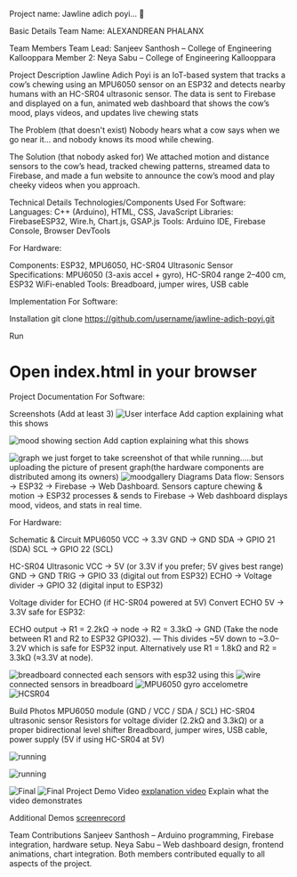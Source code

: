 Project name: Jawline adich poyi... 🎯

Basic Details
Team Name: ALEXANDREAN PHALANX

Team Members
Team Lead: Sanjeev Santhosh – College of Engineering Kallooppara
Member 2: Neya Sabu – College of Engineering Kallooppara

Project Description
Jawline Adich Poyi is an IoT-based system that tracks a cow’s chewing using an MPU6050 sensor on an ESP32 and detects nearby humans with an HC-SR04 ultrasonic sensor. The data is sent to Firebase and displayed on a fun, animated web dashboard that shows the cow’s mood, plays videos, and updates live chewing stats

The Problem (that doesn't exist)
Nobody hears what a cow says when we go near it… and nobody knows its mood while chewing.

The Solution (that nobody asked for)
We attached motion and distance sensors to the cow’s head, tracked chewing patterns, streamed data to Firebase, and made a fun website to announce the cow’s mood and play cheeky videos when you approach.

Technical Details
Technologies/Components Used
For Software:
Languages: C++ (Arduino), HTML, CSS, JavaScript
Libraries: FirebaseESP32, Wire.h, Chart.js, GSAP.js
Tools: Arduino IDE, Firebase Console, Browser DevTools

For Hardware:

Components: ESP32, MPU6050, HC-SR04 Ultrasonic Sensor
Specifications: MPU6050 (3-axis accel + gyro), HC-SR04 range 2–400 cm, ESP32 WiFi-enabled
Tools: Breadboard, jumper wires, USB cable

Implementation
For Software:

Installation
git clone https://github.com/username/jawline-adich-poyi.git


Run
# Open index.html in your browser

Project Documentation
For Software:

Screenshots (Add at least 3)
![User interface](pics/front.png) Add caption explaining what this shows

![mood showing section](pics/moodface.png) Add caption explaining what this shows

![graph](pics/graphsection.png) we just forget to take screenshot of that while running.....but uploading the picture of present graph(the hardware components are distributed among its owners)
![moodgallery](pics/moodgallery.png)
Diagrams
Data flow: Sensors → ESP32 → Firebase → Web Dashboard.
Sensors capture chewing & motion → ESP32 processes & sends to Firebase → Web dashboard displays mood, videos, and stats in real time.

For Hardware:

Schematic & Circuit
MPU6050
VCC → 3.3V
GND → GND
SDA → GPIO 21 (SDA)
SCL → GPIO 22 (SCL)

HC-SR04 Ultrasonic
VCC → 5V (or 3.3V if you prefer; 5V gives best range)
GND → GND
TRIG → GPIO 33 (digital out from ESP32)
ECHO → Voltage divider → GPIO 32 (digital input to ESP32)

Voltage divider for ECHO (if HC-SR04 powered at 5V)
Convert ECHO 5V → 3.3V safe for ESP32:

ECHO output → R1 = 2.2kΩ → node → R2 = 3.3kΩ → GND
(Take the node between R1 and R2 to ESP32 GPIO32).
— This divides ~5V down to ~3.0–3.2V which is safe for ESP32 input.
Alternatively use R1 = 1.8kΩ and R2 = 3.3kΩ (≈3.3V at node).

![breadboard](pics/breadboard1.jpg) connected each sensors with esp32 using this
![wire](pics/wire1.jpg) connected sensors in breadboard
![MPU6050 gyro accelometre](pics/gyro1.jpg)
![HCSR04](pic/hc1.jpg)
 
Build Photos
MPU6050 module (GND / VCC / SDA / SCL)
HC-SR04 ultrasonic sensor
Resistors for voltage divider (2.2kΩ and 3.3kΩ) or a proper bidirectional level shifter
Breadboard, jumper wires, USB cable, power supply (5V if using HC-SR04 at 5V)

![running](pics/running1.jpg) 

![running](pics/runningg.jpg) 

![Final](pics/finalproject11.jpg) 
![Final](pics/finalproject111.jpg)
Project Demo
Video
[explanation video](pics/finalvideo1.mp4) Explain what the video demonstrates

Additional Demos
[screenrecord](pics/screenrecord1.mp4)

Team Contributions
Sanjeev Santhosh – Arduino programming, Firebase integration, hardware setup.
Neya Sabu – Web dashboard design, frontend animations, chart integration.
Both members contributed equally to all aspects of the project.
